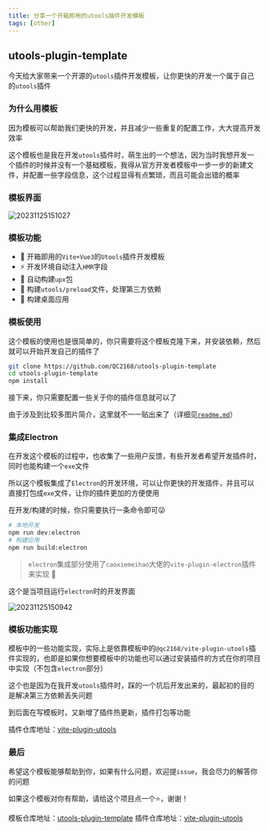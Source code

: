 ```yaml
---
title: 分享一个开箱即用的utools插件开发模板
tags: [other]
---
```


## utools-plugin-template

今天给大家带来一个开源的`utools`插件开发模板，让你更快的开发一个属于自己的`utools`插件

### 为什么用模板

因为模板可以帮助我们更快的开发，并且减少一些重复的配置工作，大大提高开发效率

这个模板也是我在开发`utools`插件时，萌生出的一个想法，因为当时我想开发一个插件的时候并没有一个基础模板，我得从官方开发者模板中一步一步的新建文件，并配置一些字段信息，这个过程显得有点繁琐，而且可能会出错的概率

### 模板界面

![20231125151027](https://raw.githubusercontent.com/QC2168/note-img/main/20231125151027.png)

### 模板功能

- 🌈 开箱即用的`Vite+Vue3`的`Utools`插件开发模板
- ⚡ 开发环境自动注入`HMR`字段
- 🦍 自动构建`upx`包
- 🧸 构建`utools/preload`文件，处理第三方依赖
- 🚀 构建桌面应用

### 模板使用

这个模板的使用也是很简单的，你只需要将这个模板克隆下来，并安装依赖，然后就可以开始开发自己的插件了

```bash
git clone https://github.com/QC2168/utools-plugin-template
cd utools-plugin-template
npm install
```

接下来，你只需要配置一些关于你的插件信息就可以了

由于涉及到比较多图片简介，这里就不一一贴出来了（详细见[`readme.md`](https://github.com/QC2168/utools-plugin-template/blob/main/README.md)）


### 集成Electron

在开发这个模板的过程中，也收集了一些用户反馈，有些开发者希望开发插件时，同时也能构建一个`exe`文件

所以这个模板集成了`Electron`的开发环境，可以让你更快的开发插件，并且可以直接打包成`exe`文件，让你的插件更加的方便使用

在开发/构建的时候，你只需要执行一条命令即可😜

```bash
# 本地开发
npm run dev:electron
# 构建应用
npm run build:electron
```

> `electron`集成部分使用了`caoxiemeihao`大佬的`vite-plugin-electron`插件来实现 🌹

这个是当项目运行`electron`时的开发界面

![20231125150942](https://raw.githubusercontent.com/QC2168/note-img/main/20231125150942.png)

### 模板功能实现

模板中的一些功能实现，实际上是依靠模板中的`@qc2168/vite-plugin-utools`插件实现的，也即是如果你想要模板中的功能也可以通过安装插件的方式在你的项目中实现（不包含`electron`部分）

这个也是因为在我开发`utools`插件时，踩的一个坑后开发出来的，最起初的目的是解决第三方依赖丢失问题

到后面在写模板时，又新增了插件热更新，插件打包等功能

插件仓库地址：[vite-plugin-utools](https://github.com/QC2168/vite-plugin-utools)

### 最后

希望这个模板能够帮助到你，如果有什么问题，欢迎提`issue`，我会尽力的解答你的问题

如果这个模板对你有帮助，请给这个项目点一个⭐️，谢谢！

模板仓库地址：[utools-plugin-template](https://github.com/QC2168/utools-plugin-template)
插件仓库地址：[vite-plugin-utools](https://github.com/QC2168/vite-plugin-utools)